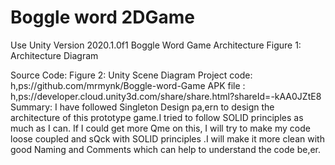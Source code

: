 # Boggle word 2DGame
Use Unity Version 2020.1.0f1
 Boggle Word Game Architecture
Figure 1: Architecture Diagram

Source Code:
Figure 2: Unity Scene Diagram
Project code: h,ps://github.com/mrmynk/Boggle-word-Game
APK file : h,ps://developer.cloud.unity3d.com/share/share.html?shareId=-kAA0JZtE8
Summary:
I have followed Singleton Design pa,ern to design the architecture of this prototype game.I tried to follow SOLID principles as much as I can. If I could get more Qme on this, I will try to make my code loose coupled and sQck with SOLID principles .I will make it more clean with good Naming and Comments which can help to understand the code be,er.
  
